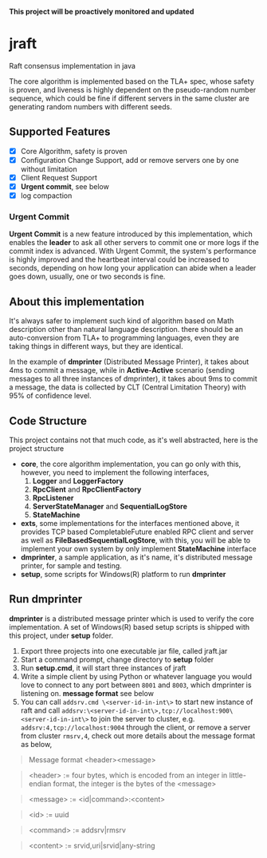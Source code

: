 **This project will be proactively monitored and updated**

# jraft
Raft consensus implementation in java

The core algorithm is implemented based on the TLA+ spec, whose safety is proven, and liveness is highly dependent on the pseudo-random number sequence, which could be fine if different servers in the same cluster are generating random numbers with different seeds.

## Supported Features
- [x] Core Algorithm, safety is proven
- [x] Configuration Change Support, add or remove servers one by one without limitation
- [x] Client Request Support
- [x] **Urgent commit**, see below
- [x] log compaction 

### Urgent Commit
**Urgent Commit** is a new feature introduced by this implementation, which enables the **leader** to ask all other servers to commit one or more logs if the commit index is advanced. With Urgent Commit, the system's performance is highly improved and the heartbeat interval could be increased to seconds, depending on how long your application can abide when a leader goes down, usually, one or two seconds is fine. 

## About this implementation
It's always safer to implement such kind of algorithm based on Math description other than natural language description.
there should be an auto-conversion from TLA+ to programming languages, even they are taking things in different ways, but they are identical.

In the example of **dmprinter** (Distributed Message Printer), it takes about 4ms to commit a message, while in **Active-Active** scenario (sending messages to all three instances of dmprinter), it takes about 9ms to commit a message, the data is collected by CLT (Central Limitation Theory) with 95% of confidence level.

## Code Structure
This project contains not that much code, as it's well abstracted, here is the project structure
* **core**, the core algorithm implementation, you can go only with this, however, you need to implement the following interfaces,
  1. **Logger** and **LoggerFactory**
  2. **RpcClient** and **RpcClientFactory**
  3. **RpcListener**
  4. **ServerStateManager** and **SequentialLogStore**
  5. **StateMachine**
* **exts**, some implementations for the interfaces mentioned above, it provides TCP based CompletableFuture<T> enabled RPC client and server as well as **FileBasedSequentialLogStore**, with this, you will be able to implement your own system by only implement **StateMachine** interface
* **dmprinter**, a sample application, as it's name, it's distributed message printer, for sample and testing.
* **setup**, some scripts for Windows(R) platform to run **dmprinter**

## Run dmprinter
**dmprinter** is a distributed message printer which is used to verify the core implementation. A set of Windows(R) based setup scripts is shipped with this project, under **setup** folder.
  1. Export three projects into one executable jar file, called jraft.jar
  2. Start a command prompt, change directory to **setup** folder
  3. Run **setup.cmd**, it will start three instances of jraft
  4. Write a simple client by using Python or whatever language you would love to connect to any port between `8001` and `8003`, which dmprinter is listening on. **message format** see below
  5. You can call `addsrv.cmd \<server-id-in-int\>` to start new instance of raft and call `addsrv:\<server-id-in-int\>,tcp://localhost:900\<server-id-in-int\>` to join the server to cluster, e.g. `addsrv:4,tcp://localhost:9004` through the client, or remove a server from cluster `rmsrv,4`, check out more details about the message format as below,
  
> Message format \<header\>\<message\>

> \<header\> := four bytes, which is encoded from an integer in little-endian format, the integer is the bytes of the \<message\>

> \<message\> := \<id|command\>:\<content\>

> \<id\> := uuid

> \<command\> := addsrv|rmsrv

> \<content\> := srvid,uri|srvid|any-string
